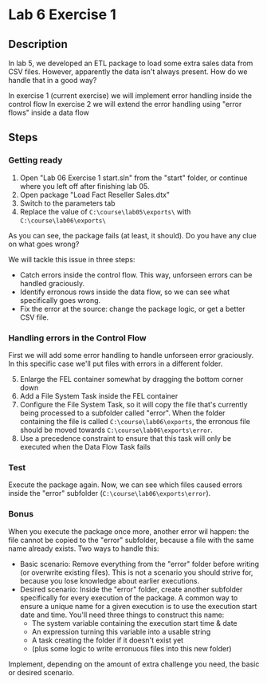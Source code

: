 # Lab 6 Exercise 1

## Description
In lab 5, we developed an ETL package to load some extra sales data from CSV files.
However, apparently the data isn't always present. How do we handle that in a good way?

In exercise 1 (current exercise) we will implement error handling inside the control flow
In exercise 2 we will extend the error handling using "error flows" inside a data flow

## Steps

### Getting ready
1. Open "Lab 06 Exercise 1 start.sln" from the "start" folder, or continue where you left off after finishing lab 05.
2. Open package "Load Fact Reseller Sales.dtx"
3. Switch to the parameters tab
4. Replace the value of `C:\course\lab05\exports\` with `C:\course\lab06\exports\`

As you can see, the package fails (at least, it should). Do you have any clue on what goes wrong?

We will tackle this issue in three steps:
  * Catch errors inside the control flow. This way, unforseen errors can be handled graciously.
  * Identify erronous rows inside the data flow, so we can see what specifically goes wrong.
  * Fix the error at the source: change the package logic, or get a better CSV file.

### Handling errors in the Control Flow
First we will add some error handling to handle unforseen error graciously. In this specific case we'll put files with errors in a different folder.

5. Enlarge the FEL container somewhat by dragging the bottom corner down
6. Add a File System Task inside the FEL container
7. Configure the File System Task, so it will copy the file that's currently being processed to a subfolder called "error". When the folder containing the file is called `C:\course\lab06\exports`, the erronous file should be moved towards `C:\course\lab06\exports\error`.
8. Use a precedence constraint to ensure that this task will only be executed when the Data Flow Task fails

### Test
Execute the package again. Now, we can see which files caused errors inside the "error" subfolder (`C:\course\lab06\exports\error`).

### Bonus
When you execute the package once more, another error wil happen: the file cannot be copied to the "error" subfolder, because a file with the same name already exists. Two ways to handle this:
* Basic scenario: Remove everything from the "error" folder before writing (or overwrite existing files). This is not a scenario you should strive for, because you lose knowledge about earlier executions.
* Desired scenario: Inside the "error" folder, create another subfolder specifically for every execution of the package. A common way to ensure a unique name for a given execution is to use the execution start date and time. You'll need three things to construct this name:
  * The system variable containing the execution start time & date
  * An expression turning this variable into a usable string
  * A task creating the folder if it doesn't exist yet
  * (plus some logic to write erronuous files into this new folder)
  
Implement, depending on the amount of extra challenge you need, the basic or desired scenario.